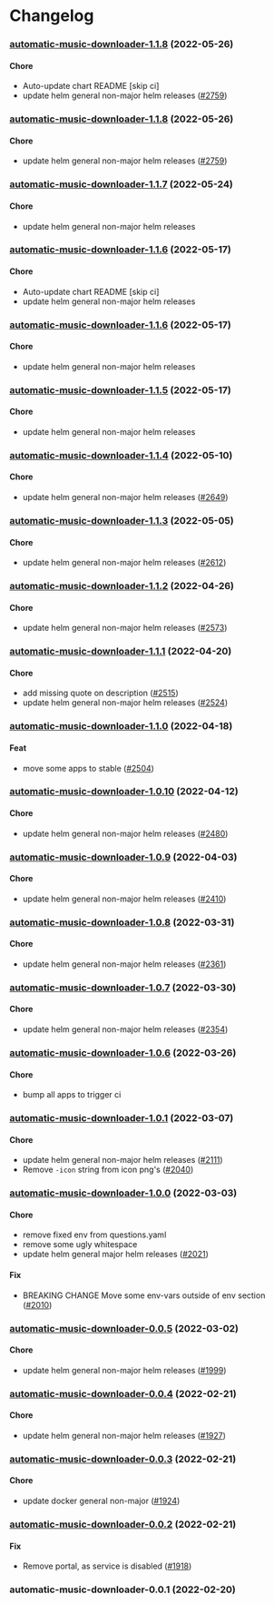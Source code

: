 # Changelog<br>


<a name="automatic-music-downloader-1.1.8"></a>
### [automatic-music-downloader-1.1.8](https://github.com/truecharts/apps/compare/automatic-music-downloader-1.1.7...automatic-music-downloader-1.1.8) (2022-05-26)

#### Chore

* Auto-update chart README [skip ci]
* update helm general non-major helm releases ([#2759](https://github.com/truecharts/apps/issues/2759))



<a name="automatic-music-downloader-1.1.8"></a>
### [automatic-music-downloader-1.1.8](https://github.com/truecharts/apps/compare/automatic-music-downloader-1.1.7...automatic-music-downloader-1.1.8) (2022-05-26)

#### Chore

* update helm general non-major helm releases ([#2759](https://github.com/truecharts/apps/issues/2759))



<a name="automatic-music-downloader-1.1.7"></a>
### [automatic-music-downloader-1.1.7](https://github.com/truecharts/apps/compare/automatic-music-downloader-1.1.6...automatic-music-downloader-1.1.7) (2022-05-24)

#### Chore

* update helm general non-major helm releases



<a name="automatic-music-downloader-1.1.6"></a>
### [automatic-music-downloader-1.1.6](https://github.com/truecharts/apps/compare/automatic-music-downloader-1.1.5...automatic-music-downloader-1.1.6) (2022-05-17)

#### Chore

* Auto-update chart README [skip ci]
* update helm general non-major helm releases



<a name="automatic-music-downloader-1.1.6"></a>
### [automatic-music-downloader-1.1.6](https://github.com/truecharts/apps/compare/automatic-music-downloader-1.1.5...automatic-music-downloader-1.1.6) (2022-05-17)

#### Chore

* update helm general non-major helm releases



<a name="automatic-music-downloader-1.1.5"></a>
### [automatic-music-downloader-1.1.5](https://github.com/truecharts/apps/compare/automatic-music-downloader-1.1.4...automatic-music-downloader-1.1.5) (2022-05-17)

#### Chore

* update helm general non-major helm releases



<a name="automatic-music-downloader-1.1.4"></a>
### [automatic-music-downloader-1.1.4](https://github.com/truecharts/apps/compare/automatic-music-downloader-1.1.3...automatic-music-downloader-1.1.4) (2022-05-10)

#### Chore

* update helm general non-major helm releases ([#2649](https://github.com/truecharts/apps/issues/2649))



<a name="automatic-music-downloader-1.1.3"></a>
### [automatic-music-downloader-1.1.3](https://github.com/truecharts/apps/compare/automatic-music-downloader-1.1.2...automatic-music-downloader-1.1.3) (2022-05-05)

#### Chore

* update helm general non-major helm releases ([#2612](https://github.com/truecharts/apps/issues/2612))



<a name="automatic-music-downloader-1.1.2"></a>
### [automatic-music-downloader-1.1.2](https://github.com/truecharts/apps/compare/automatic-music-downloader-1.1.1...automatic-music-downloader-1.1.2) (2022-04-26)

#### Chore

* update helm general non-major helm releases ([#2573](https://github.com/truecharts/apps/issues/2573))



<a name="automatic-music-downloader-1.1.1"></a>
### [automatic-music-downloader-1.1.1](https://github.com/truecharts/apps/compare/automatic-music-downloader-1.1.0...automatic-music-downloader-1.1.1) (2022-04-20)

#### Chore

* add missing quote on description ([#2515](https://github.com/truecharts/apps/issues/2515))
* update helm general non-major helm releases ([#2524](https://github.com/truecharts/apps/issues/2524))



<a name="automatic-music-downloader-1.1.0"></a>
### [automatic-music-downloader-1.1.0](https://github.com/truecharts/apps/compare/automatic-music-downloader-1.0.10...automatic-music-downloader-1.1.0) (2022-04-18)

#### Feat

* move some apps to stable ([#2504](https://github.com/truecharts/apps/issues/2504))



<a name="automatic-music-downloader-1.0.10"></a>
### [automatic-music-downloader-1.0.10](https://github.com/truecharts/apps/compare/automatic-music-downloader-1.0.9...automatic-music-downloader-1.0.10) (2022-04-12)

#### Chore

* update helm general non-major helm releases ([#2480](https://github.com/truecharts/apps/issues/2480))



<a name="automatic-music-downloader-1.0.9"></a>
### [automatic-music-downloader-1.0.9](https://github.com/truecharts/apps/compare/automatic-music-downloader-1.0.8...automatic-music-downloader-1.0.9) (2022-04-03)

#### Chore

* update helm general non-major helm releases ([#2410](https://github.com/truecharts/apps/issues/2410))



<a name="automatic-music-downloader-1.0.8"></a>
### [automatic-music-downloader-1.0.8](https://github.com/truecharts/apps/compare/automatic-music-downloader-1.0.7...automatic-music-downloader-1.0.8) (2022-03-31)

#### Chore

* update helm general non-major helm releases ([#2361](https://github.com/truecharts/apps/issues/2361))



<a name="automatic-music-downloader-1.0.7"></a>
### [automatic-music-downloader-1.0.7](https://github.com/truecharts/apps/compare/automatic-music-downloader-1.0.6...automatic-music-downloader-1.0.7) (2022-03-30)

#### Chore

* update helm general non-major helm releases ([#2354](https://github.com/truecharts/apps/issues/2354))



<a name="automatic-music-downloader-1.0.6"></a>
### [automatic-music-downloader-1.0.6](https://github.com/truecharts/apps/compare/automatic-music-downloader-1.0.5...automatic-music-downloader-1.0.6) (2022-03-26)

#### Chore

* bump all apps to trigger ci



<a name="automatic-music-downloader-1.0.1"></a>
### [automatic-music-downloader-1.0.1](https://github.com/truecharts/apps/compare/automatic-music-downloader-1.0.0...automatic-music-downloader-1.0.1) (2022-03-07)

#### Chore

* update helm general non-major helm releases ([#2111](https://github.com/truecharts/apps/issues/2111))
* Remove `-icon` string from icon png's ([#2040](https://github.com/truecharts/apps/issues/2040))



<a name="automatic-music-downloader-1.0.0"></a>
### [automatic-music-downloader-1.0.0](https://github.com/truecharts/apps/compare/automatic-music-downloader-0.0.5...automatic-music-downloader-1.0.0) (2022-03-03)

#### Chore

* remove fixed env from questions.yaml
* remove some ugly whitespace
* update helm general major helm releases ([#2021](https://github.com/truecharts/apps/issues/2021))

#### Fix

* BREAKING CHANGE Move some env-vars outside of env section ([#2010](https://github.com/truecharts/apps/issues/2010))



<a name="automatic-music-downloader-0.0.5"></a>
### [automatic-music-downloader-0.0.5](https://github.com/truecharts/apps/compare/automatic-music-downloader-0.0.4...automatic-music-downloader-0.0.5) (2022-03-02)

#### Chore

* update helm general non-major helm releases ([#1999](https://github.com/truecharts/apps/issues/1999))



<a name="automatic-music-downloader-0.0.4"></a>
### [automatic-music-downloader-0.0.4](https://github.com/truecharts/apps/compare/automatic-music-downloader-0.0.3...automatic-music-downloader-0.0.4) (2022-02-21)

#### Chore

* update helm general non-major helm releases ([#1927](https://github.com/truecharts/apps/issues/1927))



<a name="automatic-music-downloader-0.0.3"></a>
### [automatic-music-downloader-0.0.3](https://github.com/truecharts/apps/compare/automatic-music-downloader-0.0.2...automatic-music-downloader-0.0.3) (2022-02-21)

#### Chore

* update docker general non-major ([#1924](https://github.com/truecharts/apps/issues/1924))



<a name="automatic-music-downloader-0.0.2"></a>
### [automatic-music-downloader-0.0.2](https://github.com/truecharts/apps/compare/automatic-music-downloader-0.0.1...automatic-music-downloader-0.0.2) (2022-02-21)

#### Fix

* Remove portal, as service is disabled ([#1918](https://github.com/truecharts/apps/issues/1918))



<a name="automatic-music-downloader-0.0.1"></a>
### automatic-music-downloader-0.0.1 (2022-02-20)
